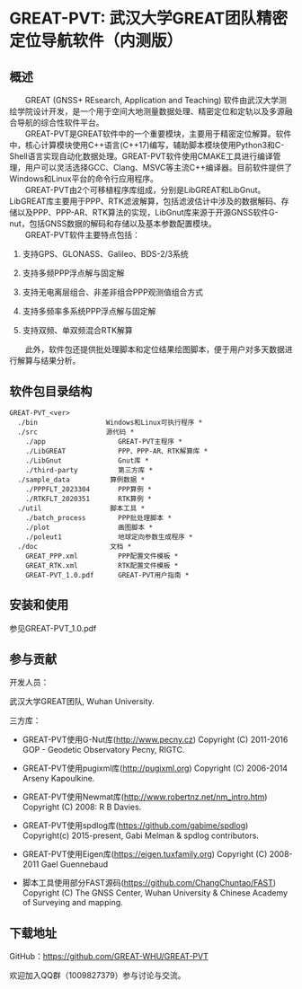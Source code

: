 # GREAT-PVT: 武汉大学GREAT团队精密定位导航软件（内测版）

## 概述

&emsp;&emsp;GREAT (GNSS+ REsearch, Application and Teaching) 软件由武汉大学测绘学院设计开发，是一个用于空间大地测量数据处理、精密定位和定轨以及多源融合导航的综合性软件平台。<br />
&emsp;&emsp;GREAT-PVT是GREAT软件中的一个重要模块，主要用于精密定位解算。软件中，核心计算模块使用C++语言(C++17)编写，辅助脚本模块使用Python3和C-Shell语言实现自动化数据处理。GREAT-PVT软件使用CMAKE工具进行编译管理，用户可以灵活选择GCC、Clang、MSVC等主流C++编译器。目前软件提供了Windows和Linux平台的命令行应用程序。<br />
&emsp;&emsp;GREAT-PVT由2个可移植程序库组成，分别是LibGREAT和LibGnut。LibGREAT库主要用于PPP、RTK滤波解算，包括滤波估计中涉及的数据解码、存储以及PPP、PPP-AR、RTK算法的实现，LibGnut库来源于开源GNSS软件G-nut，包括GNSS数据的解码和存储以及基本参数配置模块。<br />
&emsp;&emsp;GREAT-PVT软件主要特点包括：
1. 支持GPS、GLONASS、Galileo、BDS-2/3系统 

2. 支持多频PPP浮点解与固定解

3. 支持无电离层组合、非差非组合PPP观测值组合方式

4. 支持多频率多系统PPP浮点解与固定解
   
5. 支持双频、单双频混合RTK解算
   

&emsp;&emsp;此外，软件包还提供批处理脚本和定位结果绘图脚本，便于用户对多天数据进行解算与结果分析。

## 软件包目录结构
```shell
GREAT-PVT_<ver>	
  ./bin	                Windows和Linux可执行程序 *
  ./src	                源代码 *
    ./app                  GREAT-PVT主程序 *
    ./LibGREAT             PPP、PPP-AR、RTK解算库 *
    ./LibGnut              Gnut库 *
    ./third-party          第三方库 *
  ./sample_data          算例数据 *
    ./PPPFLT_2023304       PPP算例 *
    ./RTKFLT_2020351       RTK算例 *
  ./util                 脚本工具 *
    ./batch_process        PPP批处理脚本 *
    ./plot                 画图脚本 *
    ./poleut1              地球定向参数生成程序 *
  ./doc                  文档 *
    GREAT_PPP.xml          PPP配置文件模板 *
    GREAT_RTK.xml          RTK配置文件模板 *
    GREAT-PVT_1.0.pdf      GREAT-PVT用户指南 *
```

## 安装和使用

参见GREAT-PVT_1.0.pdf

## 参与贡献

开发人员：

武汉大学GREAT团队, Wuhan University.

三方库：

* GREAT-PVT使用G-Nut库(http://www.pecny.cz)
  Copyright (C) 2011-2016 GOP - Geodetic Observatory Pecny, RIGTC.
  
* GREAT-PVT使用pugixml库(http://pugixml.org)
Copyright (C) 2006-2014 Arseny Kapoulkine.

* GREAT-PVT使用Newmat库(http://www.robertnz.net/nm_intro.htm)
Copyright (C) 2008: R B Davies.

* GREAT-PVT使用spdlog库(https://github.com/gabime/spdlog)
  Copyright(c) 2015-present, Gabi Melman & spdlog contributors.

* GREAT-PVT使用Eigen库(https://eigen.tuxfamily.org)
  Copyright (C) 2008-2011 Gael Guennebaud

* 脚本工具使用部分FAST源码(https://github.com/ChangChuntao/FAST)
Copyright (C) The GNSS Center, Wuhan University & Chinese Academy of Surveying and mapping.

## 下载地址

GitHub：https://github.com/GREAT-WHU/GREAT-PVT

欢迎加入QQ群（1009827379）参与讨论与交流。

